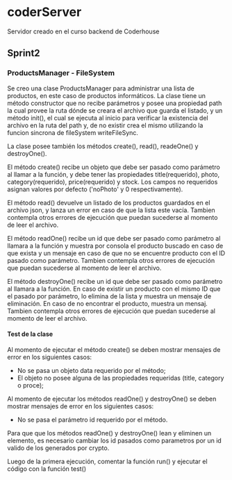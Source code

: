 # coderServer
Servidor creado en el curso backend de Coderhouse

## Sprint2
### ProductsManager - FileSystem

Se creo una clase ProductsManager para administrar una lista de productos, en este caso de productos informáticos.
La clase tiene un método constructor que no recibe parámetros y posee una propiedad path la cual provee la ruta dónde se creara el archivo que guarda el listado, y un método init(), el cual se ejecuta al inicio para verificar la existencia del archivo en la ruta del path y, de no existir crea el mismo utilizando la funcion sincrona de fileSystem writeFileSync.

La clase posee también los métodos create(), read(), readeOne() y destroyOne().

El método create() recibe un objeto que debe ser pasado como parámetro al llamar a la función, y debe tener las propiedades title(requerido), photo, category(requerido), price(requerido) y stock. Los campos no requeridos asignan valores por defecto ('noPhoto' y 0 respectivamente).

El método read() devuelve un listado de los productos guardados en el archivo json, y lanza un error en caso de que la lista este vacía. Tambien contempla otros errores de ejecución que puedan sucederse al momento de leer el archivo.

El método readOne() recibe un id que debe ser pasado como parámetro al llamara a la función y muestra por consola el producto buscado en caso de que exista y un mensaje en caso de que no se encuentre producto con el ID pasado como parámetro. Tambien contempla otros errores de ejecución que puedan sucederse al momento de leer el archivo.

El método destroyOne() recibe un id que debe ser pasado como parámetro al llamara a la función. En caso de existir un producto con el mismo ID que el pasado por parámetro, lo elimina de la lista y muestra un mensaje de eliminación. En caso de no encontrar el producto, muestra un mensaj. Tambien contempla otros errores de ejecución que puedan sucederse al momento de leer el archivo.

#### Test de la clase
Al momento de ejecutar el método create() se deben mostrar mensajes de error en los siguientes casos:
- No se pasa un objeto data requerido por el método;
- El objeto no posee alguna de las propiedades requeridas (title, category o proce);

Al momento de ejecutar los métodos readOne() y destroyOne() se deben mostrar mensajes de error en los siguientes casos:
- No se pasa el parámetro id requerido por el método.

Para que que los métodos readOne() y destroyOne() lean y eliminen un elemento, es necesario cambiar los id pasados como parametros por un id valido de los generados por crypto.

Luego de la primera ejecución, comentar la función run() y ejecutar el código con la función test()